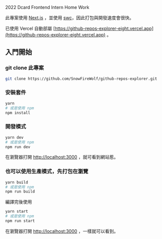2022 Dcard Frontend Intern Home Work

此專案使用 [Next.js](https://nextjs.org/) ，並使用 [swc](https://nextjs.org/docs/advanced-features/compiler)，因此打包與開發速度會很快。

已使用 Vercel 自動部屬 [https://github-repos-explorer-eight.vercel.app](https://github-repos-explorer-eight.vercel.app) 。



## 入門開始

### git clone 此專案
```bash
git clone https://github.com/SnowFireWolf/github-repos-explorer.git
```

### 安裝套件
```bash
yarn
# 或是使用 npm
npm install
```

### 開發模式
```bash
yarn dev
# 或是使用 npm
npm run dev
```

在瀏覽器打開 [http://localhost:3000](http://localhost:3000) ，就可看到網站惹。

### 也可以使用生產模式，先打包在瀏覽
```bash
yarn build
# 或是使用 npm
npm run build
```
編譯完後使用
```bash
yarn start
# 或是使用 npm
npm run start
```

在瀏覽器打開 [http://localhost:3000](http://localhost:3000) ，一樣就可以看到。
